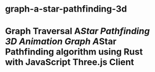 # graph-a-star-pathfinding-3d
# Graph Traversal A*Star Pathfinding 3D Animation Graph A*Star Pathfinding algorithm using Rust with JavaScript Three.js Client
